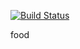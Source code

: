 [![Build Status](https://travis-ci.org/Sqoh/food.svg?branch=develop)](https://travis-ci.org/Sqoh/food)

food
